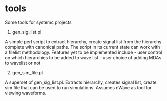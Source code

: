 # tools
Some tools for systemc projects

1) gen_sig_list.pl

  A simple perl script to extract hierarchy, create signal list from the hierarchy complete with canonical paths. The script in its current state can work with a filelist methodology. Features yet to be implemented include
     - user control on which hierarchies to be added to wave list
     - user choice of adding MDAs to wavelist or not
  
2) gen_sim_file.pl

  A superset of gen_sig_list.pl. Extracts hierarchy, creates signal list, create sim file that can be used to run simulations. Assumes nWave as tool for viewing waveforms.
  
